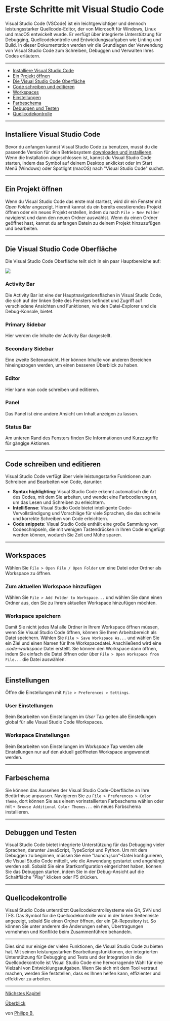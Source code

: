 # Erste Schritte mit Visual Studio Code

Visual Studio Code (VSCode) ist ein leichtgewichtiger und dennoch leistungsstarker Quellcode-Editor, der von Microsoft für Windows, Linux und macOS entwickelt wurde. Er verfügt über integrierte Unterstützung für Debugging, Quellcodekontrolle und Entwicklungsaufgaben wie Linting und Build. In dieser Dokumentation werden wir die Grundlagen der Verwendung von Visual Studio Code zum Schreiben, Debuggen und Verwalten Ihres Codes erläutern.

---

* [Installiere Visual Studio Code](#installiere-visual-studio-code)
* [Ein Projekt öffnen](#ein-projekt-öffnen)
* [Die Visual Studio Code Oberfläche](#die-visual-studio-code-oberfläche)
* [Code schreiben und editieren](#code-schreiben-und-editieren)
* [Workspaces](#workspaces)
* [Einstellungen](#einstellungen)
* [Farbeschema](#farbeschema)
* [Debuggen und Testen](#debuggen-und-testen)
* [Quellcodekontrolle](#quellcodekontrolle)

---

## Installiere Visual Studio Code

Bevor du anfangen kannst Visual Studio Code zu benutzen, musst du die passende Version für dein Betriebsystem [downloaden und installieren](https://code.visualstudio.com/download). Wenn die Installation abgeschlossen ist, kannst du Visual Studio Code starten, indem das Symbol auf deinem Desktop anklickst oder im Start Menü (Windows) oder Spotlight (macOS) nach "Visual Studio Code" suchst.

---

## Ein Projekt öffnen

Wenn du Visual Studio Code das erste mal startest, wird dir ein Fenster mit *Open Folder* angezeigt. Hiermit kannst du ein bereits exestierendes Projekt öffnen oder ein neues Projekt erstellen, indem du nach `File > New Folder` navigierst und dann den neuen Ordner auswählst. Wenn du einen Ordner geöffnet hast, kannst du anfangen Datein zu deinem Projekt hinzuzufügen und bearbeiten.

---

## Die Visual Studio Code Oberfläche

Die Visual Studio Code Oberfläche teilt sich in ein paar Hauptbereiche auf:

<img src = "https://code.visualstudio.com/assets/api/ux-guidelines/examples/architecture-containers.png" tile = "VSCode Interface"/>

### Activity Bar

Die Activity Bar ist eine der Hauptnavigationsflächen in Visual Studio Code, die sich auf der linken Seite des Fensters befindet und Zugriff auf verschiedene Ansichten und Funktionen, wie den Datei-Explorer und die Debug-Konsole, bietet.

### Primary Sidebar

Hier werden die Inhalte der Activity Bar dargestellt.

### Secondary Sidebar

Eine zweite Seitenansicht. Hier können Inhalte von anderen Bereichen hineingezogen werden, um einen besseren Überblick zu haben.

### Editor

Hier kann man code schreiben und editieren.

### Panel

Das Panel ist eine andere Ansicht um Inhalt anzeigen zu lassen.

### Status Bar

Am unteren Rand des Fensters finden Sie Informationen und Kurzzugriffe für gängige Aktionen.

---

## Code schreiben und editieren

Visual Studio Code verfügt über viele leistungsstarke Funktionen zum Schreiben und Bearbeiten von Code, darunter:

* **Syntax highlighting**: Visual Studio Code erkennt automatisch die Art des Codes, mit dem Sie arbeiten, und wendet eine Farbcodierung an, um das Lesen und Schreiben zu erleichtern.
* **IntelliSense**: Visual Studio Code bietet intelligente Code-Vervollständigung und Vorschläge für viele Sprachen, die das schnelle und korrekte Schreiben von Code erleichtern.
* **Code snippets**: Visual Studio Code enthält eine große Sammlung von Codeschnipseln, die mit wenigen Tastendrücken in Ihren Code eingefügt werden können, wodurch Sie Zeit und Mühe sparen.

---

## Workspaces

Wählen Sie `File > Open File / Open Folder` um eine Datei oder Ordner als Workspace zu öffnen.

### Zum aktuellen Workspace hinzufügen

Wählen Sie `File > Add Folder to Workspace...` und wählen Sie dann einen Ordner aus, den Sie zu Ihrem aktuellen Workspace hinzufügen möchten.

### Workspace speichern

Damit Sie nicht jedes Mal alle Ordner in Ihrem Workspace öffnen müssen, wenn Sie Visual Studio Code öffnen, können Sie Ihren Arbeitsbereich als Datei speichern. Wählen Sie `File > Save Workspace As...` und wählen Sie ein Ziel und einen Namen für Ihre Workspacedatei. Anschließend wird eine *.code-workspace* Datei erstellt. Sie können den Workspace dann öffnen, indem Sie einfach die Datei öffnen oder über `File > Open Workspace from File...` die Datei auswählen.

---

## Einstellungen

Öffne die Einstellungen mit `File > Preferences > Settings`.

### User Einstellungen

Beim Bearbeiten von Einstellungen im *User* Tap gelten alle Einstellungen global für alle Visual Studio Code Workspaces.

### Workspace Einstellungen

Beim Bearbeiten von Einstellungen im *Workspace* Tap werden alle Einstellungen nur auf den aktuell geöffneten Workspace angewendet werden.

---

## Farbeschema

Sie können das Aussehen der Visual Studio Code-Oberfläche an Ihre Bedürfnisse anpassen. Navigieren Sie zu `File > Preferences > Color Theme`, dort können Sie aus einem vorinstallierten Farbeschema wählen oder mit `+ Browse Additional Color Themes...` ein neues Farbschema installieren.

---

## Debuggen und Testen

Visual Studio Code bietet integrierte Unterstützung für das Debugging vieler Sprachen, darunter JavaScript, TypeScript und Python. Um mit dem Debuggen zu beginnen, müssen Sie eine "launch.json"-Datei konfigurieren, die Visual Studio Code mitteilt, wie die Anwendung gestartet und angehängt werden soll. Sobald Sie eine Startkonfiguration eingerichtet haben, können Sie das Debuggen starten, indem Sie in der Debug-Ansicht auf die Schaltfläche "Play" klicken oder F5 drücken.

---

## Quellcodekontrolle

Visual Studio Code unterstützt Quellcodekontrollsysteme wie Git, SVN und TFS. Das Symbol für die Quellcodekontrolle wird in der linken Seitenleiste angezeigt, sobald Sie einen Ordner öffnen, der ein Git-Repository ist. So können Sie unter anderem die Änderungen sehen, Übertragungen vornehmen und Konflikte beim Zusammenführen behandeln.

---

Dies sind nur einige der vielen Funktionen, die Visual Studio Code zu bieten hat. Mit seinen leistungsstarken Bearbeitungsfunktionen, der integrierten Unterstützung für Debugging und Tests und der Integration in die Quellcodekontrolle ist Visual Studio Code eine hervorragende Wahl für eine Vielzahl von Entwicklungsaufgaben. Wenn Sie sich mit dem Tool vertraut machen, werden Sie feststellen, dass es Ihnen helfen kann, effizienter und effektiver zu arbeiten.

---

[Nächstes Kapitel](UsingVSCodeWithObjectScript.md)

[Überblick](../README.md)

von [Philipp B.](https://github.com/phil1436)
